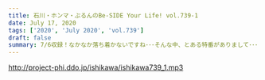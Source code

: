 ```yaml
---
title: 石川・ホンマ・ぶるんのBe-SIDE Your Life! vol.739-1
date: July 17, 2020
tags: ['2020', 'July 2020', 'vol.739']
draft: false
summary: 7/6収録！なかなか落ち着かないですね･･･そんな中、とある特番がありまして･･･
---
```


http://project-phi.ddo.jp/ishikawa/ishikawa739_1.mp3